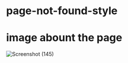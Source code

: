 # page-not-found-style

# image abount the page
![Screenshot (145)](https://user-images.githubusercontent.com/80974348/167149983-8cd809e7-0d68-471f-9b29-04dbc3c40d89.png)
